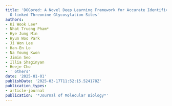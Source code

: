 ```yaml
---
title: 'DOGpred: A Novel Deep Learning Framework for Accurate Identification of Human
  O-linked Threonine Glycosylation Sites'
authors:
- Ki Wook Lee*
- Nhat Truong Pham*
- Hye Jung Min
- Hyun Woo Park
- Ji Won Lee
- Han-En Lo
- Na Young Kwon
- Jimin Seo
- Illia Shaginyan
- Heeje Cho
- ' others'
date: '2025-01-01'
publishDate: '2025-03-17T11:52:15.524178Z'
publication_types:
- article-journal
publication: '*Journal of Molecular Biology*'
---
```

